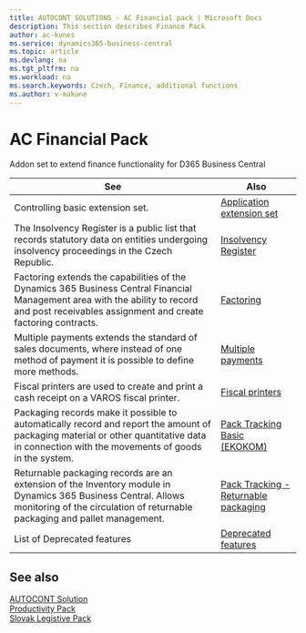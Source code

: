 ```yaml
---
title: AUTOCONT SOLUTIONS - AC Financial pack | Microsoft Docs
description: This section describes Finance Pack
author: ac-kunes
ms.service: dynamics365-business-central
ms.topic: article
ms.devlang: na
ms.tgt_pltfrm: na
ms.workload: na
ms.search.keywords: Czech, Finance, additional functions
ms.author: v-makune
---
```


# AC Financial Pack

Addon set to extend finance functionality for D365 Business Central

| See | Also |  
| - | - |
| Controlling basic extension set. |[Application extension set](ac-controling-basic.md)|
The Insolvency Register is a public list that records statutory data on entities undergoing insolvency proceedings in the Czech Republic. |[Insolvency Register](ac-insolvence-register.md)|
| Factoring extends the capabilities of the Dynamics 365 Business Central Financial Management area with the ability to record and post receivables assignment and create factoring contracts. |[Factoring](ac-factoring.md)|
| Multiple payments extends the standard of sales documents, where instead of one method of payment it is possible to define more methods. |[Multiple payments](ac-multiple-payments.md)|
| Fiscal printers are used to create and print a cash receipt on a VAROS fiscal printer. |[Fiscal printers](ac-fiscal-printers.md)|
| Packaging records make it possible to automatically record and report the amount of packaging material or other quantitative data in connection with the movements of goods in the system. |[Pack Tracking Basic (EKOKOM)](ac-pack-tracking-basic.md)|
Returnable packaging records are an extension of the Inventory module in Dynamics 365 Business Central. Allows monitoring of the circulation of returnable packaging and pallet management. |[Pack Tracking - Returnable packaging](ac-pack-tracking-return-packing.md)|
|List of Deprecated features|[Deprecated features](ac-fp-deprecated-features.md)|


## See also
[AUTOCONT Solution](../index.md)  
[Productivity Pack](../AC-ProductivityPack/ac-productivity-pack.md)    
[Slovak Legistive Pack](../AC-SK/ac-sk-legislative-pack.md)

